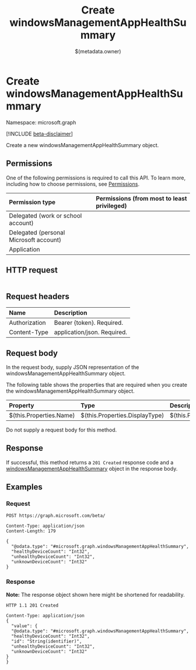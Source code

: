 ﻿---
title: "Create windowsManagementAppHealthSummary"
description: ""
localization_priority: Normal
author: "$(metadata.owner)"
ms.prod: "microsoft-identity-platform"
doc_type: "apiPageType"
---

# Create windowsManagementAppHealthSummary

Namespace: microsoft.graph

[!INCLUDE [beta-disclaimer](../../includes/beta-disclaimer.md)]

Create a new windowsManagementAppHealthSummary object.

## Permissions

One of the following permissions is required to call this API. To learn more, including how to choose permissions, see [Permissions](/graph/permissions-reference).

| Permission type                        | Permissions (from most to least privileged) |
| :------------------------------------- | :------------------------------------------ |
| Delegated (work or school account)     |                                             |
| Delegated (personal Microsoft account) |                                             |
| Application                            |                                             |

## HTTP request

<!-- {
  "blockType": "ignored"
}
-->

```http

```

## Request headers

| Name          | Description                 |
| :------------ | :-------------------------- |
| Authorization | Bearer {token}. Required.   |
| Content-Type  | application/json. Required. |

## Request body

In the request body, supply JSON representation of the windowsManagementAppHealthSummary object.

The following table shows the properties that are required when you create the windowsManagementAppHealthSummary object.

| Property                | Type                           | Description                           |
| :---------------------- | :----------------------------- | :------------------------------------ |
| $(this.Properties.Name) | $(this.Properties.DisplayType) | $(this.Properties.DisplayDescription) |

Do not supply a request body for this method.

## Response

If successful, this method returns a `201 Created` response code and a [windowsManagementAppHealthSummary](../resources/windowsManagementAppHealthSummary.md) object in the response body.

## Examples

### Request

<!-- {
  "blockType": "request",
  "name": "create_windowsmanagementapphealthsummary"
}
-->

```http
POST https://graph.microsoft.com/beta/

Content-Type: application/json
Content-Length: 179

{
  "@odata.type": "#microsoft.graph.windowsManagementAppHealthSummary",
  "healthyDeviceCount": "Int32",
  "unhealthyDeviceCount": "Int32",
  "unknownDeviceCount": "Int32"
}

```

### Response

**Note:** The response object shown here might be shortened for readability.

<!-- {
  "blockType": "response",
  "truncated": true,
  "@odata.type": "microsoft.management.services.api.windowsManagementAppHealthSummary"
}
-->

```http
HTTP 1.1 201 Created

Content-Type: application/json
{
  "value": {
  "@odata.type": "#microsoft.graph.windowsManagementAppHealthSummary",
  "healthyDeviceCount": "Int32",
  "id": "String(identifier)",
  "unhealthyDeviceCount": "Int32",
  "unknownDeviceCount": "Int32"
}
}

```